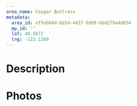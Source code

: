 ```yaml
---
area_name: Cougar Buttress
metadata:
  area_id: effeb04d-bb5d-442f-9dd9-bbd279a4d034
  mp_id: ''
  lat: 44.5672
  lng: -122.1269
---
```

# Description

# Photos

